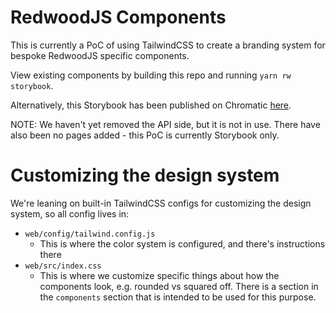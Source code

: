 # RedwoodJS Components

This is currently a PoC of using TailwindCSS to create a branding system for bespoke RedwoodJS specific components.

View existing components by building this repo and running `yarn rw storybook`.

Alternatively, this Storybook has been published on Chromatic [here](https://6525bb94aba230a3c956f05b-ogxkhkrtib.chromatic.com/).

NOTE: We haven't yet removed the API side, but it is not in use. There have also been no pages added - this PoC is currently Storybook only.

# Customizing the design system

We're leaning on built-in TailwindCSS configs for customizing the design system, so all config lives in:

- `web/config/tailwind.config.js`
  - This is where the color system is configured, and there's instructions there
- `web/src/index.css`
  - This is where we customize specific things about how the components look, e.g. rounded vs squared off. There is a section in the `components` section that is intended to be used for this purpose.

